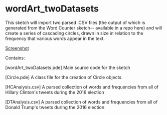 # wordArt_twoDatasets
This sketch will import two parsed .CSV files (the output of which is generated from the Word Counter sketch-- available in a repo here) and will create a series of cascading circles, drawn in size in relation to the frequency that various words appear in the text.

[Screenshot](screenshot.png)

Contains:

[wordArt_twoDatasets.pde] Main source code for the sketch

[Circle.pde] A class file for the creation of Circle objects

[HCAnalysis.csv] A parsed collection of words and frequencies from all of Hillary Clinton's tweets during the 2016 election

[DTAnalysis.csv] A parsed collection of words and frequencies from all of Donald Trump's tweets during the 2016 election

